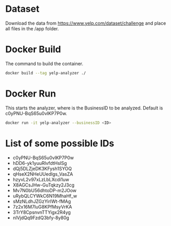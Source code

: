 # Dataset
Download the data from https://www.yelp.com/dataset/challenge and place all files in the /app folder.

# Docker Build
The command to build the container. 
```bash
docker build --tag yelp-analyzer ./
```

# Docker Run
This starts the analyzer, where <ID> is the BusinessID to be analyzed. Default is c0yPNU-BqS65u0vIKP7P0w.
```bash
docker run -it yelp-analyzer --businessID <ID>
```

# List of some possible IDs
* c0yPNU-BqS65u0vIKP7P0w
* hDD6-yk1yuuRIvfdtHsISg
* dQj5DLZjeDK3KFysh1SYOQ
* qHseX2NHeUUedIgs_VasZA
* hzyvL2v97xLzLbLXcdi1uw
* X8AGCsJHw-GuTqkzy2J3cg
* Mv7N0bU56dhtoDP-m2JOow
* uRybQLCYWkC6N19MhaHf_w
* sMzNLdhJZGzYirIWt-fMAg
* 7z2x16M7IuG8KPfMsyVrKA
* 3TrY8CpsnvnTTYigx2R4yg
* nlVjdQq9FzdQ3bfy-8y80g